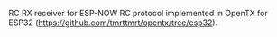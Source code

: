 RC RX receiver for ESP-NOW RC protocol implemented in OpenTX for ESP32 (https://github.com/tmrttmrt/opentx/tree/esp32).